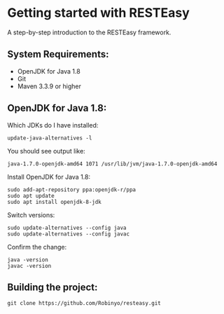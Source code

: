 Getting started with RESTEasy
=============================
A step-by-step introduction to the RESTEasy framework.

System Requirements:
--------------------
- OpenJDK for Java 1.8
- Git
- Maven 3.3.9 or higher

OpenJDK for Java 1.8:
---------------------

Which JDKs do I have installed:

    update-java-alternatives -l

You should see output like:

    java-1.7.0-openjdk-amd64 1071 /usr/lib/jvm/java-1.7.0-openjdk-amd64

Install OpenJDK for Java 1.8:

    sudo add-apt-repository ppa:openjdk-r/ppa
    sudo apt update
    sudo apt install openjdk-8-jdk

Switch versions:

    sudo update-alternatives --config java
    sudo update-alternatives --config javac

Confirm the change:

    java -version
    javac -version

Building the project:
---------------------

    git clone https://github.com/Robinyo/resteasy.git